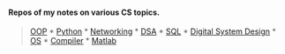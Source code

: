 

<!-- <img src="https://github-readme-stats.vercel.app/api?username=Geek-a-Byte&show_icons=true&count_private=true&theme=dark" width="440"  height="170" > -->
<!-- <img alt="GIF" src="https://user-images.githubusercontent.com/59027621/147380063-c2299ebf-4051-4634-8f09-d40f3bba1099.gif" width="250" height="170"> -->

<!-- ![Metrics](https://metrics.lecoq.io/Geek-a-Byte?template=terminal&base.metadata=0&config.timezone=Asia%2FDhaka) -->
#### Repos of my notes on various CS topics.

>[OOP](https://github.com/Geek-a-Byte/OOP) * [Python](https://github.com/Geek-a-Byte/PyHaxx) * [Networking](https://github.com/Geek-a-Byte/Networking) * [DSA](https://github.com/Geek-a-Byte/DSA) * [SQL](https://github.com/Geek-a-Byte/sql-practice) * [Digital System Design](https://github.com/Geek-a-Byte/Digital-System-Design) * [OS](https://github.com/Geek-a-Byte/Operating-Systems-Sessionals) * [Compiler](https://github.com/Geek-a-Byte/Compiler-Sessional) * [Matlab](https://github.com/Geek-a-Byte/Matlab)
